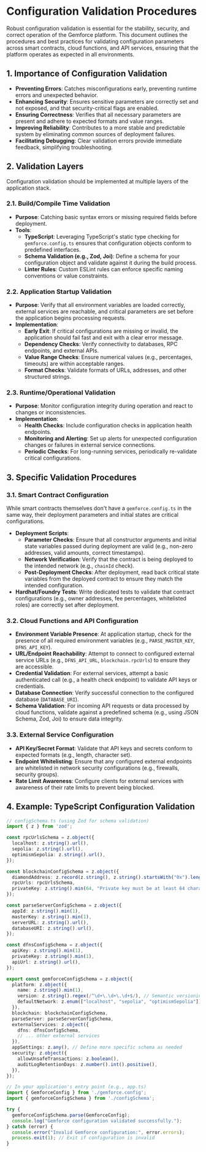 # Configuration Validation Procedures

Robust configuration validation is essential for the stability, security, and correct operation of the Gemforce platform. This document outlines the procedures and best practices for validating configuration parameters across smart contracts, cloud functions, and API services, ensuring that the platform operates as expected in all environments.

## 1. Importance of Configuration Validation

*   **Preventing Errors**: Catches misconfigurations early, preventing runtime errors and unexpected behavior.
*   **Enhancing Security**: Ensures sensitive parameters are correctly set and not exposed, and that security-critical flags are enabled.
*   **Ensuring Correctness**: Verifies that all necessary parameters are present and adhere to expected formats and value ranges.
*   **Improving Reliability**: Contributes to a more stable and predictable system by eliminating common sources of deployment failures.
*   **Facilitating Debugging**: Clear validation errors provide immediate feedback, simplifying troubleshooting.

## 2. Validation Layers

Configuration validation should be implemented at multiple layers of the application stack.

### 2.1. Build/Compile Time Validation

*   **Purpose**: Catching basic syntax errors or missing required fields before deployment.
*   **Tools**:
    *   **TypeScript**: Leveraging TypeScript's static type checking for `gemforce.config.ts` ensures that configuration objects conform to predefined interfaces.
    *   **Schema Validation (e.g., Zod, Joi)**: Define a schema for your configuration object and validate against it during the build process.
    *   **Linter Rules**: Custom ESLint rules can enforce specific naming conventions or value constraints.

### 2.2. Application Startup Validation

*   **Purpose**: Verify that all environment variables are loaded correctly, external services are reachable, and critical parameters are set before the application begins processing requests.
*   **Implementation**:
    *   **Early Exit**: If critical configurations are missing or invalid, the application should fail fast and exit with a clear error message.
    *   **Dependency Checks**: Verify connectivity to databases, RPC endpoints, and external APIs.
    *   **Value Range Checks**: Ensure numerical values (e.g., percentages, timeouts) are within acceptable ranges.
    *   **Format Checks**: Validate formats of URLs, addresses, and other structured strings.

### 2.3. Runtime/Operational Validation

*   **Purpose**: Monitor configuration integrity during operation and react to changes or inconsistencies.
*   **Implementation**:
    *   **Health Checks**: Include configuration checks in application health endpoints.
    *   **Monitoring and Alerting**: Set up alerts for unexpected configuration changes or failures in external service connections.
    *   **Periodic Checks**: For long-running services, periodically re-validate critical configurations.

## 3. Specific Validation Procedures

### 3.1. Smart Contract Configuration

While smart contracts themselves don't have a `gemforce.config.ts` in the same way, their deployment parameters and initial states are critical configurations.

*   **Deployment Scripts**:
    *   **Parameter Checks**: Ensure that all constructor arguments and initial state variables passed during deployment are valid (e.g., non-zero addresses, valid amounts, correct timestamps).
    *   **Network Verification**: Verify that the contract is being deployed to the intended network (e.g., `chainId` check).
    *   **Post-Deployment Checks**: After deployment, read back critical state variables from the deployed contract to ensure they match the intended configuration.
*   **Hardhat/Foundry Tests**: Write dedicated tests to validate that contract configurations (e.g., owner addresses, fee percentages, whitelisted roles) are correctly set after deployment.

### 3.2. Cloud Functions and API Configuration

*   **Environment Variable Presence**: At application startup, check for the presence of all required environment variables (e.g., `PARSE_MASTER_KEY`, `DFNS_API_KEY`).
*   **URL/Endpoint Reachability**: Attempt to connect to configured external service URLs (e.g., `DFNS_API_URL`, `blockchain.rpcUrls`) to ensure they are accessible.
*   **Credential Validation**: For external services, attempt a basic authenticated call (e.g., a health check endpoint) to validate API keys or credentials.
*   **Database Connection**: Verify successful connection to the configured database (`DATABASE_URI`).
*   **Schema Validation**: For incoming API requests or data processed by cloud functions, validate against a predefined schema (e.g., using JSON Schema, Zod, Joi) to ensure data integrity.

### 3.3. External Service Configuration

*   **API Key/Secret Format**: Validate that API keys and secrets conform to expected formats (e.g., length, character set).
*   **Endpoint Whitelisting**: Ensure that any configured external endpoints are whitelisted in network security configurations (e.g., firewalls, security groups).
*   **Rate Limit Awareness**: Configure clients for external services with awareness of their rate limits to prevent being blocked.

## 4. Example: TypeScript Configuration Validation

```typescript
// configSchema.ts (using Zod for schema validation)
import { z } from 'zod';

const rpcUrlsSchema = z.object({
  localhost: z.string().url(),
  sepolia: z.string().url(),
  optimismSepolia: z.string().url(),
});

const blockchainConfigSchema = z.object({
  diamondAddress: z.record(z.string(), z.string().startsWith("0x").length(42)), // Map of network -> address
  rpcUrls: rpcUrlsSchema,
  privateKey: z.string().min(64, "Private key must be at least 64 characters long (excluding 0x prefix)").startsWith("0x"),
});

const parseServerConfigSchema = z.object({
  appId: z.string().min(1),
  masterKey: z.string().min(1),
  serverURL: z.string().url(),
  databaseURI: z.string().url(),
});

const dfnsConfigSchema = z.object({
  apiKey: z.string().min(1),
  privateKey: z.string().min(1),
  apiUrl: z.string().url(),
});

export const gemforceConfigSchema = z.object({
  platform: z.object({
    name: z.string().min(1),
    version: z.string().regex(/^\d+\.\d+\.\d+$/), // Semantic versioning
    defaultNetwork: z.enum(["localhost", "sepolia", "optimismSepolia"]),
  }),
  blockchain: blockchainConfigSchema,
  parseServer: parseServerConfigSchema,
  externalServices: z.object({
    dfns: dfnsConfigSchema,
    // ... other external services
  }),
  appSettings: z.any(), // Define more specific schema as needed
  security: z.object({
    allowUnsafeTransactions: z.boolean(),
    auditLogRetentionDays: z.number().int().positive(),
  }),
});

// In your application's entry point (e.g., app.ts)
import { GemforceConfig } from './gemforce.config';
import { gemforceConfigSchema } from './configSchema';

try {
  gemforceConfigSchema.parse(GemforceConfig);
  console.log("Gemforce configuration validated successfully.");
} catch (error) {
  console.error("Invalid Gemforce configuration:", error.errors);
  process.exit(1); // Exit if configuration is invalid
}
```
